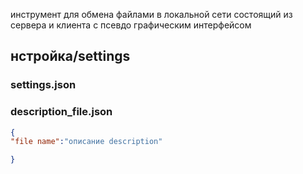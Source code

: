 инструмент для обмена файлами в локальной сети состоящий из сервера и клиента с псевдо графическим интерфейсом 
<h2>нстройка/settings</h2>
<h3>settings.json</h3>


<h3>description_file.json</h3>

```json
{
"file name":"описание description"

}
```

